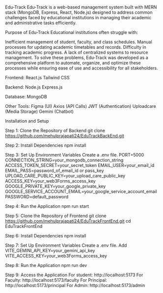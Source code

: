 Edu-Track
Edu-Track is a web-based management system built with MERN stack (MongoDB, Express, React, Node.js) designed to address common challenges faced by educational institutions in managing their academic and administrative tasks efficiently.

Purpose of Edu-Track
Educational institutions often struggle with:

Inefficient management of student, faculty, and class schedules.
Manual processes for updating academic timetables and records.
Difficulty in tracking academic progress.
A lack of centralized systems to resource management.
To solve these problems, Edu-Track was developed as a comprehensive platform to automate, organize, and optimize these processes while ensuring ease of use and accessibility for all stakeholders.

Frontend:
React.js
Tailwind CSS

Backend:
Node.js
Express.js

Database:
MongoDB

Other Tools:
Figma (UI)
Axios (API Calls)
JWT (Authentication)
Uploadcare (Media Storage)
Gemini (Chatbot)

Installation and Setup

Step 1: Clone the Repository of Backend
git clone https://github.com/mehulprajapati24/EduTrackBackEnd.git

Step 2: Install Dependencies
npm install

Step 3: Set Up Environment Variables
Create a .env file.
PORT=5000
CONNECTION_STRING=your_mongodb_connection_string
ACCESS_TOKEN_SECRET=your_secret_token
EMAIL_USER=your_email_id
EMAIL_PASS=password_of_email_id or pass_key
UPLOAD_CARE_PUBLIC_KEY=your_upload_care_public_key
ACCESS_KEY=your_web3Forms_access_key
GOOGLE_PRIVATE_KEY=your_google_private_key
GOOGLE_SERVICE_ACCOUNT_EMAIL=your_google_service_account_email
PASSWORD=default_password

Step 4: Run the Application
npm run start

Step 5: Clone the Repository of Frontend
git clone https://github.com/mehulprajapati24/EduTrackFrontEnd.git
cd EduTrackFrontEnd

Step 6: Install Dependencies
npm install

Step 7: Set Up Environment Variables
Create a .env file.
Add 
VITE_GEMINI_API_KEY=your_gemini_api_key
VITE_ACCESS_KEY=your_web3Forms_access_key

Step 8: Run the Application
npm run dev

Step 9: Access the Application
For student: http://localhost:5173
For Faculty: http://localhost:5173/faculty
For Principal: http://localhost:5173/principal
For Admin: http://localhost:5173/admin
